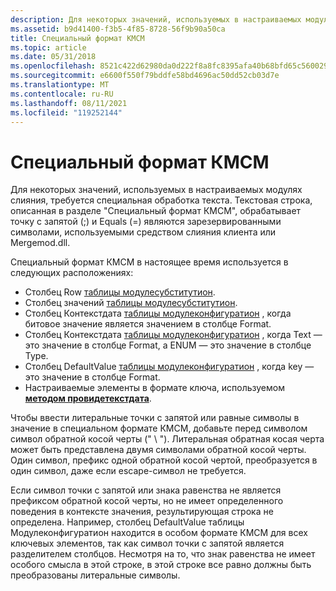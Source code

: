 ```yaml
---
description: Для некоторых значений, используемых в настраиваемых модулях слияния, требуется специальная обработка текста.
ms.assetid: b9d41400-f3b5-4f85-8728-56f9b90a50ca
title: Специальный формат КМСМ
ms.topic: article
ms.date: 05/31/2018
ms.openlocfilehash: 8521c422d62980da0d222f8a8fc8395afa40b68bfd65c5600298372b1035f97d
ms.sourcegitcommit: e6600f550f79bddfe58bd4696ac50dd52cb03d7e
ms.translationtype: MT
ms.contentlocale: ru-RU
ms.lasthandoff: 08/11/2021
ms.locfileid: "119252144"
---
```

# <a name="cmsm-special-format"></a>Специальный формат КМСМ

Для некоторых значений, используемых в настраиваемых модулях слияния, требуется специальная обработка текста. Текстовая строка, описанная в разделе "Специальный формат КМСМ", обрабатывает точку с запятой (;) и Equals (=) являются зарезервированными символами, используемыми средством слияния клиента или Mergemod.dll.

Специальный формат КМСМ в настоящее время используется в следующих расположениях:

-   Столбец Row [таблицы модулесубститутион](modulesubstitution-table.md).
-   Столбец значений [таблицы модулесубститутион](modulesubstitution-table.md).
-   Столбец Контекстдата [таблицы модулеконфигуратион](moduleconfiguration-table.md) , когда битовое значение является значением в столбце Format.
-   Столбец Контекстдата [таблицы модулеконфигуратион](moduleconfiguration-table.md) , когда Text — это значение в столбце Format, а ENUM — это значение в столбце Type.
-   Столбец DefaultValue [таблицы модулеконфигуратион](moduleconfiguration-table.md) , когда key — это значение в столбце Format.
-   Настраиваемые элементы в формате ключа, используемом [**методом провидетекстдата**](configuremodule-providetextdata.md).

Чтобы ввести литеральные точки с запятой или равные символы в значение в специальном формате КМСМ, добавьте перед символом символ обратной косой черты (" \\ "). Литеральная обратная косая черта может быть представлена двумя символами обратной косой черты. Один символ, префикс одной обратной косой чертой, преобразуется в один символ, даже если escape-символ не требуется.

Если символ точки с запятой или знака равенства не является префиксом обратной косой черты, но не имеет определенного поведения в контексте значения, результирующая строка не определена. Например, столбец DefaultValue таблицы Модулеконфигуратион находится в особом формате КМСМ для всех ключевых элементов, так как символ точки с запятой является разделителем столбцов. Несмотря на то, что знак равенства не имеет особого смысла в этой строке, в этой строке все равно должны быть преобразованы литеральные символы.

 

 



